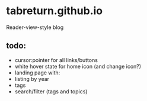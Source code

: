 # tabreturn.github.io
Reader-view-style blog

## todo:
* cursor:pointer for all links/buttons
* white hover state for home icon (and change icon?)
* landing page with:
 * listing by year
 * tags
 * search/filter (tags and topics)
